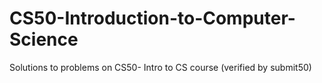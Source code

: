 # CS50-Introduction-to-Computer-Science
Solutions to problems on CS50- Intro to CS course (verified by submit50)
